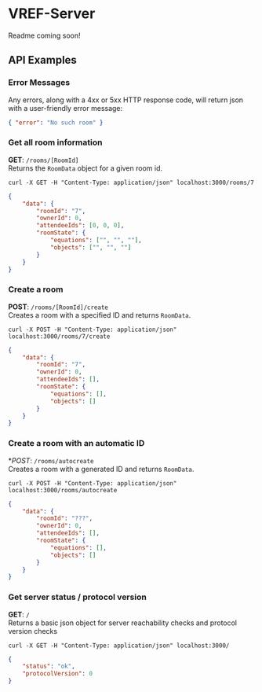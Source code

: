 # VREF-Server

Readme coming soon!


## API Examples

### **Error Messages**
Any errors, along with a 4xx or 5xx HTTP response code, will return json with a user-friendly error message:
```json
{ "error": "No such room" }
```


### **Get all room information**
**GET**: `/rooms/[RoomId]`\
Returns the `RoomData` object for a given room id.

`curl -X GET -H "Content-Type: application/json" localhost:3000/rooms/7`
```json
{
    "data": {
        "roomId": "7",
        "ownerId": 0,
        "attendeeIds": [0, 0, 0],
        "roomState": {
            "equations": ["", "", ""],
            "objects": ["", "", ""]
        }
    }
}
```


### **Create a room**
**POST**: `/rooms/[RoomId]/create`\
Creates a room with a specified ID and returns `RoomData`.

`curl -X POST -H "Content-Type: application/json" localhost:3000/rooms/7/create`
```json
{
    "data": {
        "roomId": "7",
        "ownerId": 0,
        "attendeeIds": [],
        "roomState": {
            "equations": [],
            "objects": []
        }
    }
}
```

### **Create a room with an automatic ID**
**POST*: `/rooms/autocreate`\
Creates a room with a generated ID and returns `RoomData`.

`curl -X POST -H "Content-Type: application/json" localhost:3000/rooms/autocreate`
```json
{
    "data": {
        "roomId": "???",
        "ownerId": 0,
        "attendeeIds": [],
        "roomState": {
            "equations": [],
            "objects": []
        }
    }
}
```


### **Get server status / protocol version**
**GET**: `/`\
Returns a basic json object for server reachability checks and protocol version checks

`curl -X GET -H "Content-Type: application/json" localhost:3000/`
```json
{
    "status": "ok",
    "protocolVersion": 0
}
```
